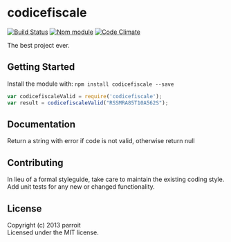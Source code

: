 # codicefiscale
[![Build Status](https://secure.travis-ci.org/parroit/codicefiscale.png?branch=master)](http://travis-ci.org/parroit/codicefiscale)  [![Npm module](https://badge.fury.io/js/codicefiscale.png)](https://npmjs.org/package/codicefiscale) [![Code Climate](https://codeclimate.com/github/parroit/codicefiscale.png)](https://codeclimate.com/github/parroit/codicefiscale)

The best project ever.

## Getting Started
Install the module with: `npm install codicefiscale --save`

```javascript
var codicefiscaleValid = require('codicefiscale');
var result = codicefiscaleValid("RSSMRA85T10A562S");
```

## Documentation
Return a string with error if code is not valid, otherwise return null


## Contributing
In lieu of a formal styleguide, take care to maintain the existing coding style.
Add unit tests for any new or changed functionality.


## License
Copyright (c) 2013 parroit  
Licensed under the MIT license.

